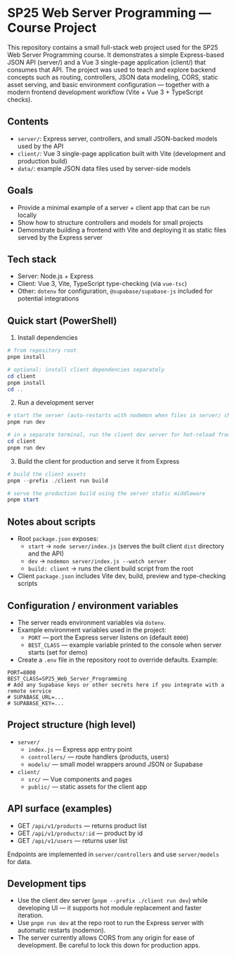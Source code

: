 # SP25 Web Server Programming — Course Project

This repository contains a small full-stack web project used for the SP25 Web Server Programming course. It demonstrates a simple Express-based JSON API (server/) and a Vue 3 single-page application (client/) that consumes that API. The project was used to teach and explore backend concepts such as routing, controllers, JSON data modeling, CORS, static asset serving, and basic environment configuration — together with a modern frontend development workflow (Vite + Vue 3 + TypeScript checks).

## Contents

- `server/`: Express server, controllers, and small JSON-backed models used by the API
- `client/`: Vue 3 single-page application built with Vite (development and production build)
- `data/`: example JSON data files used by server-side models

## Goals

- Provide a minimal example of a server + client app that can be run locally
- Show how to structure controllers and models for small projects
- Demonstrate building a frontend with Vite and deploying it as static files served by the Express server

## Tech stack

- Server: Node.js + Express
- Client: Vue 3, Vite, TypeScript type-checking (via `vue-tsc`)
- Other: `dotenv` for configuration, `@supabase/supabase-js` included for potential integrations

## Quick start (PowerShell)

1) Install dependencies

```powershell
# from repository root
pnpm install

# optional: install client dependencies separately
cd client
pnpm install
cd ..
```

2) Run a development server

```powershell
# start the server (auto-restarts with nodemon when files in server/ change)
pnpm run dev

# in a separate terminal, run the client dev server for hot-reload frontend work
cd client
pnpm run dev
```

3) Build the client for production and serve it from Express

```powershell
# build the client assets
pnpm --prefix ./client run build

# serve the production build using the server static middleware
pnpm start
```

## Notes about scripts

- Root `package.json` exposes:
  - `start` -> `node server/index.js` (serves the built client `dist` directory and the API)
  - `dev` -> `nodemon server/index.js --watch server`
  - `build: client` -> runs the client build script from the root
- Client `package.json` includes Vite dev, build, preview and type-checking scripts

## Configuration / environment variables

- The server reads environment variables via `dotenv`.
- Example environment variables used in the project:
  - `PORT` — port the Express server listens on (default `8000`)
  - `BEST_CLASS` — example variable printed to the console when server starts (set for demo)
- Create a `.env` file in the repository root to override defaults. Example:

```text
PORT=8000
BEST_CLASS=SP25_Web_Server_Programming
# Add any Supabase keys or other secrets here if you integrate with a remote service
# SUPABASE_URL=...
# SUPABASE_KEY=...
```

## Project structure (high level)

- `server/`
  - `index.js` — Express app entry point
  - `controllers/` — route handlers (products, users)
  - `models/` — small model wrappers around JSON or Supabase
- `client/`
  - `src/` — Vue components and pages
  - `public/` — static assets for the client app

## API surface (examples)

- GET `/api/v1/products` — returns product list
- GET `/api/v1/products/:id` — product by id
- GET `/api/v1/users` — returns user list

Endpoints are implemented in `server/controllers` and use `server/models` for data.

## Development tips

- Use the client dev server (`pnpm --prefix ./client run dev`) while developing UI — it supports hot module replacement and faster iteration.
- Use `pnpm run dev` at the repo root to run the Express server with automatic restarts (nodemon).
- The server currently allows CORS from any origin for ease of development. Be careful to lock this down for production apps.
